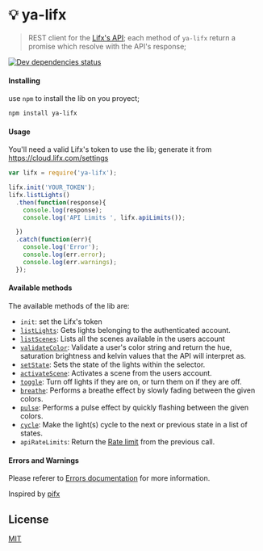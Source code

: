 # :bulb: ya-lifx
> REST client for the [Lifx's API](http://api.developer.lifx.com/); each method of ``ya-lifx`` return a promise which resolve with the API's response;

[![Dev dependencies status](https://david-dm.org/mdottavio/ya-lifx.svg)](https://david-dm.org/mdottavio/ya-lifx#info=dependencies&view=table)


#### Installing
use ``npm`` to install the lib on you proyect;
```bash
npm install ya-lifx
```

#### Usage
You'll need a valid Lifx's token to use the lib; generate it from https://cloud.lifx.com/settings

```javascript
var lifx = require('ya-lifx');

lifx.init('YOUR_TOKEN');
lifx.listLights()
  .then(function(response){
    console.log(response);
    console.log('API Limits ', lifx.apiLimits());

  })
  .catch(function(err){
    console.log('Error');
    console.log(err.error);
    console.log(err.warnings);
  });
```

#### Available methods
The available methods of the lib are:

* ``init``: set the Lifx's token
* [``listLights``](http://api.developer.lifx.com/docs/list-lights): Gets lights belonging to the authenticated account.
* [``listScenes``](http://api.developer.lifx.com/docs/list-scenes): Lists all the scenes available in the users account
* [``validateColor``](http://api.developer.lifx.com/docs/validate-color): Validate a user's color string and return the hue, saturation brightness and kelvin values that the API will interpret as.
* [``setState``](http://api.developer.lifx.com/docs/set-state): Sets the state of the lights within the selector.
* [``activateScene``](http://api.developer.lifx.com/docs/activate-scene): Activates a scene from the users account.
* [``toggle``](http://api.developer.lifx.com/docs/toggle-power): Turn off lights if they are on, or turn them on if they are off.
* [``breathe``](http://api.developer.lifx.com/docs/breathe-effect): Performs a breathe effect by slowly fading between the given colors.
* [``pulse``](http://api.developer.lifx.com/docs/pulse-effect): Performs a pulse effect by quickly flashing between the given colors.
* [``cycle``](http://api.developer.lifx.com/docs/cycle): Make the light(s) cycle to the next or previous state in a list of states.
* `apiRateLimits`: Return the [Rate limit](https://api.developer.lifx.com/docs/rate-limits) from the previous call.

#### Errors and Warnings
Please referer to [Errors documentation](http://api.developer.lifx.com/docs/errors) for more information.  

Inspired by [pifx](https://github.com/cydrobolt/pifx)

## License
[MIT](LICENSE)
